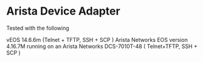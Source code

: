 # Arista Device Adapter

Tested with the following

vEOS  14.6.6m  (Telnet + TFTP, SSH + SCP ) 
Arista Networks EOS version 4.16.7M running on an Arista Networks DCS-7010T-48   ( Telnet+TFTP, SSH + SCP )